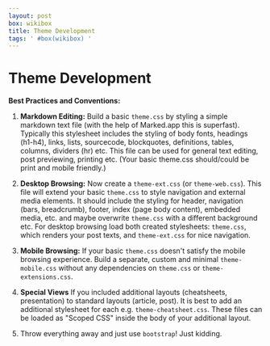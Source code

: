 ```yaml
---
layout: post
box: wikibox
title: Theme Development
tags: ' #box(wikibox) '
---
```


# Theme Development

**Best Practices and Conventions:**

1. **Markdown Editing:** Build a basic `theme.css` by styling a simple markdown text file (with the help of Marked.app this is superfast). Typically this stylesheet includes the styling of body fonts, headings (h1-h4), links, lists, sourcecode, blockquotes, definitions, tables, columns, dividers (hr) etc. This file can be used for general text editing, post previewing, printing etc. (Your basic theme.css should/could be print and mobile friendly.)

2. **Desktop Browsing:** Now create a `theme-ext.css` (or `theme-web.css`). This file will extend your basic `theme.css` to style navigation and external media elements. It should include the styling for header, navigation (bars, breadcrumb), footer, index (page body content), embedded media, etc. and maybe overwrite `theme.css` with a different background etc. For desktop browsing load both created stylesheets: `theme.css`, which renders your post texts, and `theme-ext.css` for nice navigation.

3. **Mobile Browsing:** If your basic `theme.css` doesn't satisfy the mobile browsing experience. Build a separate, custom and minimal `theme-mobile.css` without any dependencies on `theme.css` or `theme-extensions.css`.

4. **Special Views** If you included additional layouts (cheatsheets, presentation) to standard layouts (article, post). It is best to add an additional stylesheet for each e.g. `theme-cheatsheet.css`. These files can be loaded as "Scoped CSS" inside the body of your additional layout. 

5. Throw everything away and just use `bootstrap`! Just kidding.